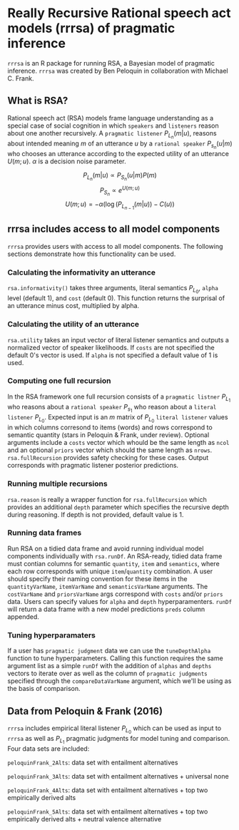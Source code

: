 # Really Recursive Rational speech act models (rrrsa) of pragmatic inference

`rrrsa` is an R package for running RSA, a Bayesian model of pragmatic inference. `rrrsa` was created by Ben Peloquin in collaboration with Michael C. Frank.

## What is RSA?

Rational speech act (RSA) models frame language understanding as a special case of social cognition in which `speakers` and `listeners` reason about one another recursively. A `pragmatic listener` $P_{L_n}(m|u)$, reasons about intended meaning $m$ of an utterance $u$ by a `rational speaker` $P_{s_n}(u|m)$ who chooses an utterance according to the expected utility of an utterance $U(m;u)$. $\alpha$ is a decision noise parameter.

$$P_{L_n}(m|u) \propto P_{S_n}(u|m)P(m)$$
$$P_{S_n} \propto e^{U(m;u)}$$
$$U(m;u) = -\alpha(\log(P_{L_{n-1}}(m|u)) - C(u))$$

## rrrsa includes access to all model components

`rrrsa` provides users with access to all model components. The following sections demonstrate how this functionality can be used.

### Calculating the informativity an utterance

`rsa.informativity()` takes three arguments, literal semantics $P_{L_0}$, `alpha` level (default 1), and `cost` (default 0). This function returns the surprisal of an utterance minus cost, multiplied by alpha.

### Calculating the utility of an utterance

`rsa.utility` takes an input vector of literal listener semantics and outputs a normalized vector of speaker likelihoods. If `costs` are not specified the default 0's vector is used. If `alpha` is not specified a default value of $1$ is used.

### Computing one full recursion

In the RSA framework one full recursion consists of a `pragmatic listner` $P_{L_1}$ who reasons about a `rational speaker` $P_{s_1}$ who reason about a `literal listener` $P_{L_0}$. Expected input is an $m$ matrix of  $P_{L_0}$ `literal listener` values in which columns corresond to items (words) and rows correspond to semantic quantity (stars in Peloquin & Frank, under review). Optional arguments include a `costs` vector which whould be the same length as `ncol` and an optional `priors` vector which should the same length as `nrows`. `rsa.fullRecursion` provides safety checking for these cases. Output corresponds with pragmatic listener posterior predictions.

### Running multiple recursions

`rsa.reason` is really a wrapper function for `rsa.fullRecursion` which provides an additional `depth` parameter which specifies the recursive depth during reasoning. If depth is not provided, default value is $1$.

### Running data frames
 
Run RSA on a tidied data frame and avoid running individual model components individually with `rsa.runDf`. An RSA-ready, tidied data frame must contian columns for semantic `quantity`, `item` and `semantics`, where each row corresponds with unique `item`/`quantity` combination. A user should specify their naming convention for these items in the `quantityVarName`, `itemVarName` and `semanticsVarName` arguments. The `costVarName` and `priorsVarName` args correspond with `costs` and/or `priors` data. Users can specify values for `alpha` and `depth` hyperparamenters. `runDf` will return a data frame with a new model predictions `preds` column appended.

### Tuning hyperparamaters

If a user has `pragmatic judgment` data we can use the `tuneDepthAlpha` function to tune hyperparameters. Calling this function requires the same argument list as a simple `runDf` with the addition of `alphas` and `depths` vectors to iterate over as well as the column of `pragmatic judgments` specified through the `compareDataVarName` argument, which we'll be using as the basis of comparison.

## Data from Peloquin & Frank (2016)

`rrrsa` includes empirical literal listener $P_{L_0}$ which can be used as input to `rrrsa` as well as $P_{L_1}$ pragmatic judgments for model tuning and comparison. Four data sets are included:

`peloquinFrank_2Alts`: data set with entailment alternatives

`peloquinFrank_3Alts`: data set with entailment alternatives + universal none

`peloquinFrank_4Alts`: data set with entailment alternatives + top two empirically derived alts

`peloquinFrank_5Alts`: data set with entailment alternatives + top two empirically derived alts + neutral valence alternative